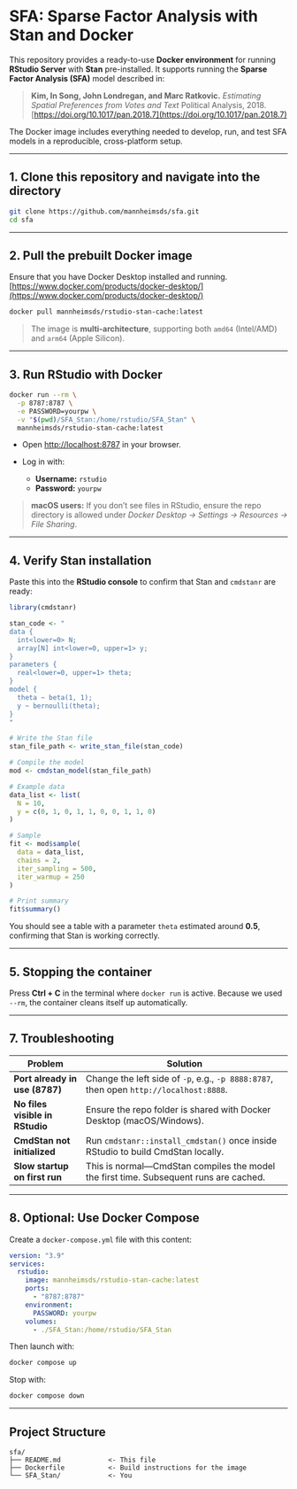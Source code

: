 # SFA: Sparse Factor Analysis with Stan and Docker

This repository provides a ready-to-use **Docker environment** for running **RStudio Server** with **Stan** pre-installed.
It supports running the **Sparse Factor Analysis (SFA)** model described in:

> **Kim, In Song, John Londregan, and Marc Ratkovic.**
> *Estimating Spatial Preferences from Votes and Text*
> Political Analysis, 2018. [https://doi.org/10.1017/pan.2018.7](https://doi.org/10.1017/pan.2018.7)

The Docker image includes everything needed to develop, run, and test SFA models in a reproducible, cross-platform setup.

---

## 1. Clone this repository and navigate into the directory

```bash
git clone https://github.com/mannheimsds/sfa.git
cd sfa
```


---

## 2. Pull the prebuilt Docker image

Ensure that you have Docker Desktop installed and running. [https://www.docker.com/products/docker-desktop/](https://www.docker.com/products/docker-desktop/)

```bash
docker pull mannheimsds/rstudio-stan-cache:latest
```

> The image is **multi-architecture**, supporting both `amd64` (Intel/AMD) and `arm64` (Apple Silicon).

---

## 3. Run RStudio with Docker

```bash
docker run --rm \
  -p 8787:8787 \
  -e PASSWORD=yourpw \
  -v "$(pwd)/SFA_Stan:/home/rstudio/SFA_Stan" \
  mannheimsds/rstudio-stan-cache:latest
```

* Open [http://localhost:8787](http://localhost:8787) in your browser.
* Log in with:

  * **Username:** `rstudio`
  * **Password:** `yourpw`

> **macOS users:** If you don’t see files in RStudio, ensure the repo directory is allowed under
> *Docker Desktop → Settings → Resources → File Sharing*.

---

## 4. Verify Stan installation

Paste this into the **RStudio console** to confirm that Stan and `cmdstanr` are ready:

```r
library(cmdstanr)

stan_code <- "
data {
  int<lower=0> N;
  array[N] int<lower=0, upper=1> y;
}
parameters {
  real<lower=0, upper=1> theta;
}
model {
  theta ~ beta(1, 1);
  y ~ bernoulli(theta);
}
"

# Write the Stan file
stan_file_path <- write_stan_file(stan_code)

# Compile the model
mod <- cmdstan_model(stan_file_path)

# Example data
data_list <- list(
  N = 10,
  y = c(0, 1, 0, 1, 1, 0, 0, 1, 1, 0)
)

# Sample
fit <- mod$sample(
  data = data_list,
  chains = 2,
  iter_sampling = 500,
  iter_warmup = 250
)

# Print summary
fit$summary()
```

You should see a table with a parameter `theta` estimated around **0.5**, confirming that Stan is working correctly.

---

## 5. Stopping the container

Press **Ctrl + C** in the terminal where `docker run` is active.
Because we used `--rm`, the container cleans itself up automatically.

---

## 7. Troubleshooting

| Problem                         | Solution                                                                               |
| ------------------------------- | -------------------------------------------------------------------------------------- |
| **Port already in use (8787)**  | Change the left side of `-p`, e.g., `-p 8888:8787`, then open `http://localhost:8888`. |
| **No files visible in RStudio** | Ensure the repo folder is shared with Docker Desktop (macOS/Windows).                  |
| **CmdStan not initialized**     | Run `cmdstanr::install_cmdstan()` once inside RStudio to build CmdStan locally.        |
| **Slow startup on first run**   | This is normal—CmdStan compiles the model the first time. Subsequent runs are cached.  |

---

## 8. Optional: Use Docker Compose

Create a `docker-compose.yml` file with this content:

```yaml
version: "3.9"
services:
  rstudio:
    image: mannheimsds/rstudio-stan-cache:latest
    ports:
      - "8787:8787"
    environment:
      PASSWORD: yourpw
    volumes:
      - ./SFA_Stan:/home/rstudio/SFA_Stan
```

Then launch with:

```bash
docker compose up
```

Stop with:

```bash
docker compose down
```

---

## Project Structure

```
sfa/
├── README.md            <- This file
├── Dockerfile           <- Build instructions for the image
└── SFA_Stan/            <- You
```
